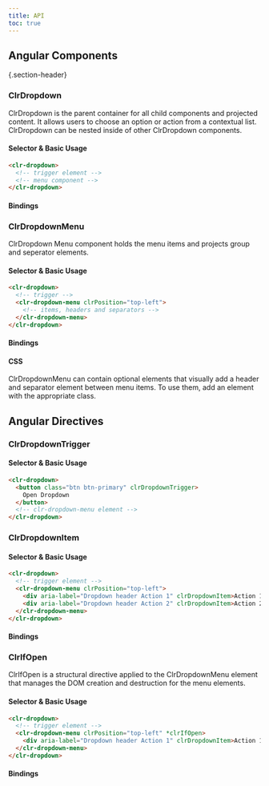 ```yaml
---
title: API
toc: true
---
```


## Angular Components

{.section-header}

### ClrDropdown

ClrDropdown is the parent container for all child components and projected content. It allows users to choose an option or action from a contextual list. ClrDropdown can be nested inside of other ClrDropdown components.

#### Selector & Basic Usage

<DocDemo toggle="false">

```html
<clr-dropdown>
  <!-- trigger element -->
  <!-- menu component -->
</clr-dropdown>
```

</DocDemo>

#### Bindings

<DocComponentApi component="ClrDropdown" item="bindings" />

### ClrDropdownMenu

ClrDropdown Menu component holds the menu items and projects group and seperator elements.

#### Selector & Basic Usage

<DocDemo toggle="false">

```html
<clr-dropdown>
  <!-- trigger -->
  <clr-dropdown-menu clrPosition="top-left">
    <!-- items, headers and separators -->
  </clr-dropdown-menu>
</clr-dropdown>
```

</DocDemo>

#### Bindings

<DocComponentApi component="ClrDropdownMenu" item="bindings" />

#### CSS

ClrDropdownMenu can contain optional elements that visually add a header and separator element between menu items.
To use them, add an element with the appropriate class.

<DocComponentApi component="ClrDropdownMenu" item="css" />

## Angular Directives

### ClrDropdownTrigger

#### Selector & Basic Usage

<DocDemo toggle="false">

```html
<clr-dropdown>
  <button class="btn btn-primary" clrDropdownTrigger>
    Open Dropdown
  </button>
  <!-- clr-dropdown-menu element -->
</clr-dropdown>
```

</DocDemo>

### ClrDropdownItem

#### Selector & Basic Usage

<DocDemo toggle="false">

```html
<clr-dropdown>
  <!-- trigger element -->
  <clr-dropdown-menu clrPosition="top-left">
    <div aria-label="Dropdown header Action 1" clrDropdownItem>Action 1</div>
    <div aria-label="Dropdown header Action 2" clrDropdownItem>Action 2</div>
  </clr-dropdown-menu>
</clr-dropdown>
```

</DocDemo>

#### Bindings

<DocComponentApi component="ClrDropdownItem" item="bindings" />

### ClrIfOpen

ClrIfOpen is a structural directive applied to the ClrDropdownMenu element that manages the DOM creation and destruction for the menu elements.

#### Selector & Basic Usage

<DocDemo toggle="false">

```html
<clr-dropdown>
  <!-- trigger element -->
  <clr-dropdown-menu clrPosition="top-left" *clrIfOpen>
    <div aria-label="Dropdown header Action 1" clrDropdownItem>Action 1</div>
  </clr-dropdown-menu>
</clr-dropdown>
```

</DocDemo>

#### Bindings

<DocComponentApi component="ClrIfOpen" item="bindings" />
